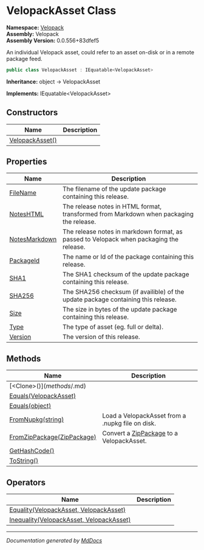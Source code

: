 ﻿<!--  
  <auto-generated>   
    The contents of this file were generated by a tool.  
    Changes to this file may be list if the file is regenerated  
  </auto-generated>   
-->

# VelopackAsset Class

**Namespace:** [Velopack](../index.md)  
**Assembly:** Velopack  
**Assembly Version:** 0.0.556+83dfef5

An individual Velopack asset, could refer to an asset on\-disk or in a remote package feed.

```csharp
public class VelopackAsset : IEquatable<VelopackAsset>
```

**Inheritance:** object → VelopackAsset

**Implements:** IEquatable\<VelopackAsset\>

## Constructors

| Name                                     | Description |
| ---------------------------------------- | ----------- |
| [VelopackAsset()](constructors/index.md) |             |

## Properties

| Name                                         | Description                                                                               |
| -------------------------------------------- | ----------------------------------------------------------------------------------------- |
| [FileName](properties/FileName.md)           |  The filename of the update package containing this release.                              |
| [NotesHTML](properties/NotesHTML.md)         |  The release notes in HTML format, transformed from Markdown when packaging the release.  |
| [NotesMarkdown](properties/NotesMarkdown.md) |  The release notes in markdown format, as passed to Velopack when packaging the release.  |
| [PackageId](properties/PackageId.md)         |  The name or Id of the package containing this release.                                   |
| [SHA1](properties/SHA1.md)                   |  The SHA1 checksum of the update package containing this release.                         |
| [SHA256](properties/SHA256.md)               |  The SHA256 checksum (if availible) of the update package containing this release.        |
| [Size](properties/Size.md)                   |  The size in bytes of the update package containing this release.                         |
| [Type](properties/Type.md)                   |  The type of asset (eg. full or delta).                                                   |
| [Version](properties/Version.md)             |  The version of this release.                                                             |

## Methods

| Name                                                           | Description                                                              |
| -------------------------------------------------------------- | ------------------------------------------------------------------------ |
| [\<Clone\>$()](methods/%253CClone%253E$.md)                    |                                                                          |
| [Equals(VelopackAsset)](methods/Equals.md#equalsvelopackasset) |                                                                          |
| [Equals(object)](methods/Equals.md#equalsobject)               |                                                                          |
| [FromNupkg(string)](methods/FromNupkg.md)                      | Load a VelopackAsset from a .nupkg file on disk.                         |
| [FromZipPackage(ZipPackage)](methods/FromZipPackage.md)        | Convert a [ZipPackage](../NuGet/ZipPackage/index.md) to a VelopackAsset. |
| [GetHashCode()](methods/GetHashCode.md)                        |                                                                          |
| [ToString()](methods/ToString.md)                              |                                                                          |

## Operators

| Name                                                                | Description |
| ------------------------------------------------------------------- | ----------- |
| [Equality(VelopackAsset, VelopackAsset)](operators/Equality.md)     |             |
| [Inequality(VelopackAsset, VelopackAsset)](operators/Inequality.md) |             |

___

*Documentation generated by [MdDocs](https://github.com/ap0llo/mddocs)*
